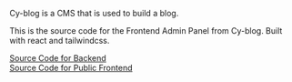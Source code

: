 Cy-blog is a CMS that is used to build a blog.

This is the source code for the Frontend Admin Panel from Cy-blog. Built with react and tailwindcss.

<a href="https://github.com/cybe-dev/cy-blog-backend">Source Code for Backend</a><br/>
<a href="https://github.com/cybe-dev/cy-blog-public">Source Code for Public Frontend</a>
